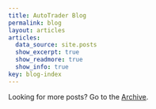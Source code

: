 ```yaml
---
title: AutoTrader Blog
permalink: blog
layout: articles
articles:
  data_source: site.posts
  show_excerpt: true
  show_readmore: true
  show_info: true
key: blog-index
---
```



Looking for more posts? Go to the [Archive](archive).
